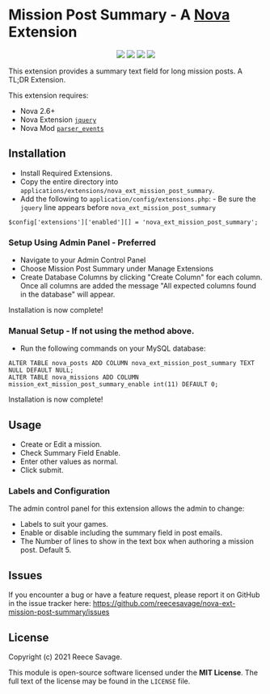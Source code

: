 # Mission Post Summary - A [Nova](https://anodyne-productions.com/nova) Extension

<p align="center">
  <a href="https://github.com/reecesavage/nova-ext-mission-post-summary/releases/tag/v1.0.0"><img src="https://img.shields.io/badge/Version-v1.0.0-brightgreen.svg"></a>
  <a href="http://www.anodyne-productions.com/nova"><img src="https://img.shields.io/badge/Nova-v2.6.1-orange.svg"></a>
  <a href="https://www.php.net"><img src="https://img.shields.io/badge/PHP-v5.3.0-blue.svg"></a>
  <a href="https://opensource.org/licenses/MIT"><img src="https://img.shields.io/badge/license-MIT-red.svg"></a>
</p>

This extension provides a summary text field for long mission posts. A TL;DR Extension.

This extension requires:

- Nova 2.6+
- Nova Extension [`jquery`](https://github.com/jonmatterson/nova-ext-jquery)
- Nova Mod [`parser_events`](https://github.com/jonmatterson/nova-mod-parser_events)

## Installation

- Install Required Extensions.
- Copy the entire directory into `applications/extensions/nova_ext_mission_post_summary`.
- Add the following to `application/config/extensions.php`: - Be sure the `jquery` line appears before `nova_ext_mission_post_summary`
```
$config['extensions']['enabled'][] = 'nova_ext_mission_post_summary';
```

### Setup Using Admin Panel - Preferred

- Navigate to your Admin Control Panel
- Choose Mission Post Summary under Manage Extensions
- Create Database Columns by clicking "Create Column" for each column. Once all columns are added the message "All expected columns found in the database" will appear.

Installation is now complete!

### Manual Setup - If not using the method above.

- Run the following commands on your MySQL database:

```
ALTER TABLE nova_posts ADD COLUMN nova_ext_mission_post_summary TEXT NULL DEFAULT NULL;
ALTER TABLE nova_missions ADD COLUMN mission_ext_mission_post_summary_enable int(11) DEFAULT 0;
```

Installation is now complete!

## Usage

- Create or Edit a mission.
- Check Summary Field Enable.
- Enter other values as normal.
- Click submit.

### Labels and Configuration
The admin control panel for this extension allows the admin to change:
- Labels to suit your games. 
- Enable or disable including the summary field in post emails. 
- The Number of lines to show in the text box when authoring a mission post. Default 5.

## Issues

If you encounter a bug or have a feature request, please report it on GitHub in the issue tracker here: https://github.com/reecesavage/nova-ext-mission-post-summary/issues

## License

Copyright (c) 2021 Reece Savage.

This module is open-source software licensed under the **MIT License**. The full text of the license may be found in the `LICENSE` file.
